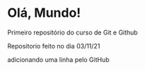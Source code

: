 # Olá, Mundo!
 Primeiro repositório do curso de Git e Github

Repositorio feito no dia 03/11/21

adicionando uma linha pelo GitHub
